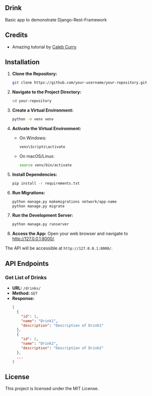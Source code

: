 ## Drink
Basic app to demonstrate Django-Rest-Framework


## Credits

- Amazing tutorial by [Caleb Curry](https://youtu.be/i5JykvxUk_A?si=5AuJSeS0VjHsOSxl)


## Installation

1. **Clone the Repository:**
   ```bash
   git clone https://github.com/your-username/your-repository.git

2. **Navigate to the Project Directory:**
   ```bash
   cd your-repository

3. **Create a Virtual Environment:**
   ```bash
   python -m venv venv

4. **Activate the Virtual Environment:**

   - On Windows:
     ```bash
     venv\Scripts\activate
     ```

   - On macOS/Linux:
     ```bash
     source venv/bin/activate
     ```


5. **Install Dependencies:**
   ```bash
   pip install -r requirements.txt

6. **Run Migrations:**
   ```bash
   python manage.py makemigrations network/app-name
   python manage.py migrate

7. **Run the Development Server:**
   ```bash
   python manage.py runserver

8. **Access the App:**
   Open your web browser and navigate to http://127.0.0.1:8000/.

The API will be accessible at `http://127.0.0.1:8000/`.

## API Endpoints

### Get List of Drinks

- **URL:** `/drinks/`
- **Method:** `GET`
- **Response:**
  ```json
  [
    {
      "id": 1,
      "name": "Drink1",
      "description": "Description of Drink1"
    },
    {
      "id": 2,
      "name": "Drink2",
      "description": "Description of Drink2"
    },
    ...
  ]


## License

This project is licensed under the MIT License.
